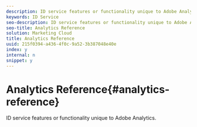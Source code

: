 ```yaml
---
description: ID service features or functionality unique to Adobe Analytics.
keywords: ID Service
seo-description: ID service features or functionality unique to Adobe Analytics.
seo-title: Analytics Reference
solution: Marketing Cloud
title: Analytics Reference
uuid: 215f0394-a436-4f0c-9a52-3b387048e40e
index: y
internal: n
snippet: y
---
```


# Analytics Reference{#analytics-reference}

ID service features or functionality unique to Adobe Analytics.

